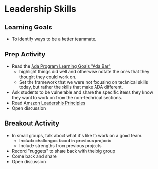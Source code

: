# Leadership Skills

## Learning Goals
+ To identify ways to be a better teammate.

## Prep Activity
+ Read the [Ada Program Learning Goals "Ada Bar"](https://docs.google.com/a/adadevelopersacademy.org/document/d/1ofPhDm1NBC1pes6hil5xHQGY8P9jd7S8R-sooXBXF14/edit?usp=sharing)
  + highlight things did well and otherwise notate the ones that they thought they could work on.
  + Set the framework that we were not focusing on technical skills today, but rather the skills that make ADA different.
+ Ask students to be vulnerable and share the specific items they know they want to work on from the non-technical sections.
+ Read [Amazon Leadership Principles](https://drive.google.com/file/d/0B3xlasEt9caBa21xeTVBM1BCd1U/view?usp=sharing)
+ Open discussion

## Breakout Activity
+ In small groups, talk about what it's like to work on a good team.
  + Include challenges faced in previous projects
  + Include strengths from previous projects
+ Record "nuggets" to share back with the big group
+ Come back and share
+ Open discussion
